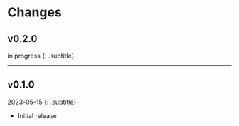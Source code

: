 # Changes

## v0.2.0
in progress
{: .subtitle}

---

## v0.1.0
2023-05-15
{: .subtitle}

- Initial release

